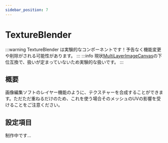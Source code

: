 ```yaml
---
sidebar_position: 7
---
```


# TextureBlender

:::warning
TextureBlender は実験的なコンポーネントです！予告なく機能変更や削除がされる可能性があります。
:::
:::info
現状[MultiLayerImageCanvas](./MultiLayerImageCanvas)の下位互換で、扱いが定まっていないため実験的な扱いです。
:::

## 概要

画像編集ソフトのレイヤー機能のように、テクスチャーを合成することができます。ただただ重ねるだけのため、これを使う場合そのメッシュのUVの影響を受けることをご注意ください。

## 設定項目

制作中です...

